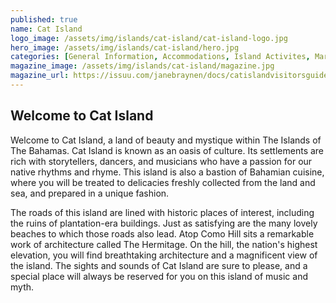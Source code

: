 ```yaml
---
published: true
name: Cat Island
logo_image: /assets/img/islands/cat-island/cat-island-logo.jpg
hero_image: /assets/img/islands/cat-island/hero.jpg
categories: [General Information, Accommodations, Island Activites, Marinas, Restaurants]
magazine_image: /assets/img/islands/cat-island/magazine.jpg
magazine_url: https://issuu.com/janebraynen/docs/catislandvisitorsguide2015
---
```


## Welcome to Cat Island

Welcome to Cat Island, a land of beauty and mystique within The Islands of The Bahamas. Cat Island is known as an oasis of culture. Its settlements are rich with storytellers, dancers, and musicians who have a passion for our native rhythms and rhyme. This island is also a bastion of Bahamian cuisine, where you will be treated to delicacies freshly collected from the land and sea, and prepared in a unique fashion.

The roads of this island are lined with historic places of interest, including the ruins of plantation-era buildings. Just as satisfying are the many lovely beaches to which those roads also lead. Atop Como Hill sits a remarkable work of architecture called The Hermitage. On the hill, the nation's highest elevation, you will find breathtaking architecture and a magnificent view of the island. The sights and sounds of Cat Island are sure to please, and a special place will always be reserved for you on this island of music and myth.